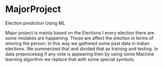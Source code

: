 # MajorProject
Election prediction Using ML


Major project is mainly based on the Elections
I every election there are some mistakes are happening. Those are affect the election in terms of winning the person.
In this way we gathered some past data in indian elections. We summerized that and divided that as training and testing.
In data preprocessig if any vote is appearing then by using some Machine learning algorithm we replace that with some special symbols.
